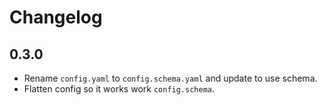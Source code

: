 # Changelog

## 0.3.0

- Rename `config.yaml` to `config.schema.yaml` and update to use schema.
- Flatten config so it works work `config.schema`.
